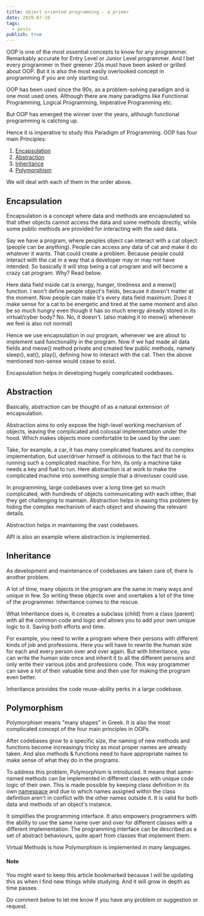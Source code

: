 ```yaml
---
title: object oriented programming - a primer
date: 2020-07-10
tags:
  - posts
publish: true
---
```


OOP is one of the most essential concepts to know for any programmer. Remarkably accurate for Entry Level or Junior Level programmer. And I bet every programmer in their greener 20s must have been asked or grilled about OOP. But it is also the most easily overlooked concept in programming if you are only starting out.

OOP has been used since the 90s, as a problem-solving paradigm and is one most used ones. Although there are many paradigms like Functional Programming, Logical Programming, Imperative Programming etc.

But OOP has emerged the winner over the years, although functional programming is catching up.

Hence it is imperative to study this Paradigm of Programming. OOP has four main Principles:

1.  [Encapsulation](#root/root/7roToV98lR1I/INlwylMkpDic/5D2I9nmSCAXR/DjBnisvOjQW8)
2.  [Abstraction](#root/7roToV98lR1I/INlwylMkpDic/5D2I9nmSCAXR/yi3nVEXT5a4b)
3.  [Inheritance](#root/7roToV98lR1I/INlwylMkpDic/5D2I9nmSCAXR/6RnNrgfG0Jo4)
4.  [Polymorphism](#root/root/7roToV98lR1I/INlwylMkpDic/5D2I9nmSCAXR/HbnbI9K9O3AH)

We will deal with each of them in the order above.

Encapsulation
-------------

Encapsulation is a concept where data and methods are encapsulated so that other objects cannot access the data and some methods directly, while some public methods are provided for interacting with the said data.

Say we have a program, where peoples object can interact with a cat object (people can be anything). People can access any data of cat and make it do whatever it wants. That could create a problem. Because people could interact with the cat in a way that a developer may or may not have intended. So basically it will stop being a cat program and will become a crazy cat program. Why? Read below.

Here data field inside cat is energy, hunger, tiredness and a meow() function. I won't define people object's fields, because it doesn't matter at the moment. Now people can make it's every data field maximum. Does it make sense for a cat to be energetic and tired at the same moment and also be so much hungry even though it has so much energy already stored in its virtual/cyber body? No. No, it doesn't. (also making it to meow() whenever we feel is also not normal)

Hence we use encapsulation in our program, whenever we are about to implement said functionality in the program. Now if we had made all data fields and meow() method private and created few public methods, namely sleep(), eat(), play(), defining how to interact with the cat. Then the above mentioned non-sense would cease to exist.

Encapsulation helps in developing hugely complicated codebases.

Abstraction
-----------

Basically, abstraction can be thought of as a natural extension of encapsulation.

Abstraction aims to only expose the high-level working mechanism of objects, leaving the complicated and colossal implementation under the hood. Which makes objects more comfortable to be used by the user.

Take, for example, a car, it has many complicated features and its complex implementation, but user/driver himself is oblivious to the fact that he is running such a complicated machine. For him, its only a machine take needs a key and fuel to run. Here abstraction is at work to make the complicated machine into something simple that a driver/user could use.

In programming, large codebases over a long time get so much complicated, with hundreds of objects communicating with each other, that they get challenging to maintain. Abstraction helps in easing this problem by hiding the complex mechanism of each object and showing the relevant details.

Abstraction helps in maintaining the vast codebases.

API is also an example where abstraction is implemented.

Inheritance
-----------

As development and maintenance of codebases are taken care of, there is another problem.

A lot of time, many objects in the program are the same in many ways and unique in few. So writing these objects over and overtakes a lot of the time of the programmer. Inheritance comes to the rescue.

What Inheritance does is, it creates a subclass (child) from a class (parent) with all the common code and logic and allows you to add your own unique logic to it. Saving both efforts and time.

For example, you need to write a program where their persons with different kinds of job and professions. Here you will have to rewrite the human size for each and every person over and over again. But with Inheritance, you can write the human side once and inherit it to all the different persons and only write their various jobs and professions code. This way programmer can save a lot of their valuable time and then use for making the program even better.

Inheritance provides the code reuse-ability perks in a large codebase.

Polymorphism
------------

Polymorphism means "many shapes" in Greek. It is also the most complicated concept of the four main principles in OOPs.

After codebases grow to a specific size, the naming of new methods and functions become increasingly tricky as most proper names are already taken. And also methods & functions need to have appropriate names to make sense of what they do in the programs.

To address this problem, Polymorphism is introduced. It means that same-named methods can be implemented in different classes with unique code logic of their own. This is made possible by keeping class definition in its own [namespace](#root/root/7roToV98lR1I/INlwylMkpDic/5D2I9nmSCAXR/HbnbI9K9O3AH/RJzHIvRJ4xWS) and due to which names assigned within the class definition aren't in conflict with the other names outside it. It is valid for both data and methods of an object's instance.

It simplifies the programming interface. It also empowers programmers with the ability to use the same name over and over for different classes with a different implementation. The programming interface can be described as a set of abstract behaviours, quite apart from classes that implement them.

Virtual Methods is how Polymorphism is implemented in many languages.

#### Note

You might want to keep this article bookmarked because I will be updating this as when I find new things while studying. And it will grow in depth as time passes. 

Do comment below to let me know if you have any problem or suggestion or request.
